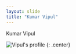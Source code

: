 ```yaml
---
layout: slide
title: "Kumar Vipul"
---
```


Kumar Vipul

![Vipul's profile](https://avatars.githubusercontent.com/u/15264854?v=4)
{: .center}
